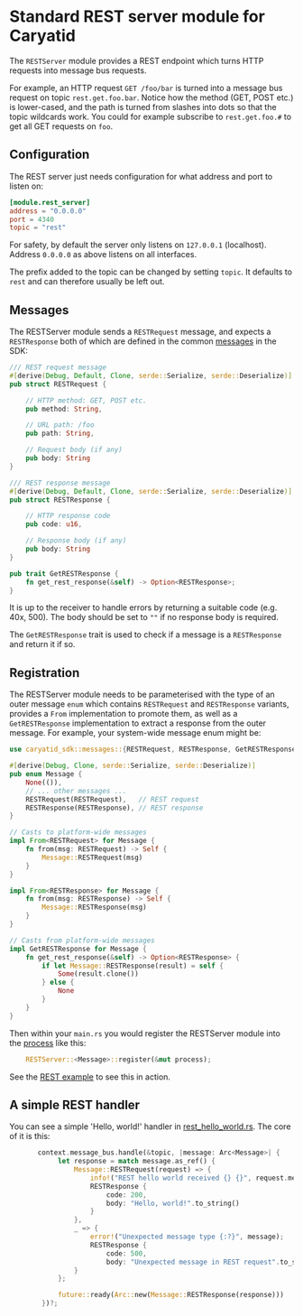 # Standard REST server module for Caryatid

The `RESTServer` module provides a REST endpoint which turns HTTP requests into message bus requests.

For example, an HTTP request `GET /foo/bar` is turned into a message bus request on topic `rest.get.foo.bar`.  Notice
how the method (GET, POST etc.) is lower-cased, and the path is turned from slashes into dots so that the topic wildcards
work.  You could for example subscribe to `rest.get.foo.#` to get all GET requests on `foo`.

## Configuration

The REST server just needs configuration for what address and port to listen on:

```toml
[module.rest_server]
address = "0.0.0.0"
port = 4340
topic = "rest"
```

For safety, by default the server only listens on `127.0.0.1` (localhost).  Address `0.0.0.0` as above listens
on all interfaces.

The prefix added to the topic can be changed by setting `topic`.  It defaults to `rest` and can therefore usually be left out.

## Messages

The RESTServer module sends a `RESTRequest` message, and expects a `RESTResponse` both of which are defined in the common
[messages](../../sdk/src/messages.rs) in the SDK:

```rust
/// REST request message
#[derive(Debug, Default, Clone, serde::Serialize, serde::Deserialize)]
pub struct RESTRequest {

    // HTTP method: GET, POST etc.
    pub method: String,

    // URL path: /foo
    pub path: String,

    // Request body (if any)
    pub body: String
}

/// REST response message
#[derive(Debug, Default, Clone, serde::Serialize, serde::Deserialize)]
pub struct RESTResponse {

    // HTTP response code
    pub code: u16,

    // Response body (if any)
    pub body: String
}

pub trait GetRESTResponse {
    fn get_rest_response(&self) -> Option<RESTResponse>;
}
```

It is up to the receiver to handle errors by returning a suitable code (e.g. 40x, 500).  The body should be set to `""` if no response
body is required.

The `GetRESTResponse` trait is used to check if a message is a `RESTResponse` and return it if so.

## Registration

The RESTServer module needs to be parameterised with the type of an outer message `enum` which contains `RESTRequest` and `RESTResponse` 
variants, provides a `From` implementation to promote them, as well as a `GetRESTResponse` implementation to extract a response
from the outer message.  For example, your system-wide message enum might be:

```rust
use caryatid_sdk::messages::{RESTRequest, RESTResponse, GetRESTResponse};

#[derive(Debug, Clone, serde::Serialize, serde::Deserialize)]
pub enum Message {
    None(()),
    // ... other messages ...
    RESTRequest(RESTRequest),   // REST request
    RESTResponse(RESTResponse), // REST response
}

// Casts to platform-wide messages
impl From<RESTRequest> for Message {
    fn from(msg: RESTRequest) -> Self {
        Message::RESTRequest(msg)
    }
}

impl From<RESTResponse> for Message {
    fn from(msg: RESTResponse) -> Self {
        Message::RESTResponse(msg)
    }
}

// Casts from platform-wide messages
impl GetRESTResponse for Message {
    fn get_rest_response(&self) -> Option<RESTResponse> {
        if let Message::RESTResponse(result) = self {
            Some(result.clone())
        } else {
            None
        }
    }
}
```

Then within your `main.rs` you would register the RESTServer module into the [process](../../process) like this:

```rust
    RESTServer::<Message>::register(&mut process);
```

See the [REST example](../../examples/rest) to see this in action.

## A simple REST handler

You can see a simple 'Hello, world!' handler in [rest_hello_world.rs](src/rest_hello_world.rs).  The core of it is this:

```rust
       context.message_bus.handle(&topic, |message: Arc<Message>| {
            let response = match message.as_ref() {
                Message::RESTRequest(request) => {
                    info!("REST hello world received {} {}", request.method, request.path);
                    RESTResponse {
                        code: 200,
                        body: "Hello, world!".to_string()
                    }
                },
                _ => {
                    error!("Unexpected message type {:?}", message);
                    RESTResponse {
                        code: 500,
                        body: "Unexpected message in REST request".to_string() }
                }
            };

            future::ready(Arc::new(Message::RESTResponse(response)))
        })?;
```
